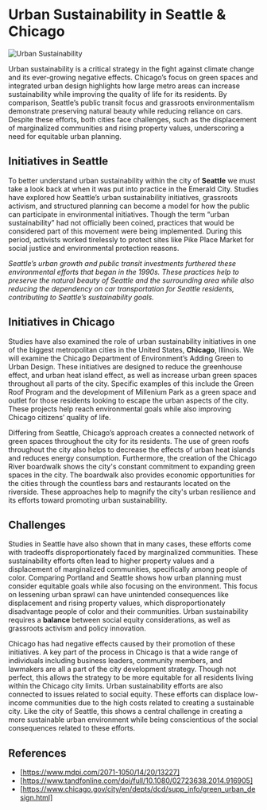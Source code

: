 # Urban Sustainability in Seattle & Chicago
![Urban Sustainability](https://www.construction21.org/data/sources/users/29448/20220617024008-photo1.jpg)


Urban sustainability is a critical strategy in the fight against climate change and its ever-growing negative effects. Chicago’s focus on green spaces and integrated urban design highlights how large metro areas can increase sustainability while improving the quality of life for its residents. By comparison, Seattle’s public transit focus and grassroots environmentalism demonstrate preserving natural beauty while reducing reliance on cars. Despite these efforts, both cities face challenges, such as the displacement of marginalized communities and rising property values, underscoring a need for equitable urban planning.


## Initiatives in Seattle
To better understand urban sustainability within the city of **Seattle** we must take a look back at when it was put into practice in the Emerald City. Studies have explored how Seattle’s urban sustainability initiatives, grassroots activism, and structured planning can become a model for how the public can participate in environmental initiatives. Though the term “urban sustainability” had not officially been coined, practices that would be considered part of this movement were being implemented. During this period, activists worked tirelessly to protect sites like Pike Place Market for social justice and environmental protection reasons. 

*Seattle’s urban growth and public transit investments furthered these environmental efforts that began in the 1990s. These practices help to preserve the natural beauty of Seattle and the surrounding area while also reducing the dependency on car transportation for Seattle residents, contributing to Seattle’s sustainability goals.*

## Initiatives in Chicago
Studies have also examined the role of urban sustainability initiatives in one of the biggest metropolitan cities in the United States, **Chicago**, Illinois. We will examine the Chicago Department of Environment’s Adding Green to Urban Design. These initiatives are designed to reduce the greenhouse effect, and urban heat island effect, as well as increase urban green spaces throughout all parts of the city. Specific examples of this include the Green Roof Program and the development of Millenium Park as a green space and outlet for those residents looking to escape the urban aspects of the city. These projects help reach environmental goals while also improving Chicago citizens’ quality of life. 

Differing from Seattle, Chicago’s approach creates a connected network of green spaces throughout the city for its residents. The use of green roofs throughout the city also helps to decrease the effects of urban heat islands and reduces energy consumption. Furthermore, the creation of the Chicago River boardwalk shows the city's constant commitment to expanding green spaces in the city. The boardwalk also provides economic opportunities for the cities through the countless bars and restaurants located on the riverside. These approaches help to magnify the city's urban resilience and its efforts toward promoting urban sustainability. 

## Challenges
Studies in Seattle have also shown that in many cases, these efforts come with tradeoffs disproportionately faced by marginalized communities. These sustainability efforts often lead to higher property values and a displacement of marginalized communities, specifically among people of color. Comparing Portland and Seattle shows how urban planning must consider equitable goals while also focusing on the environment. This focus on lessening urban sprawl can have unintended consequences like displacement and rising property values, which disproportionately disadvantage people of color and their communities. Urban sustainability requires a **balance** between social equity considerations, as well as grassroots activism and policy innovation. 

Chicago has had negative effects caused by their promotion of these initiatives. A key part of the process in Chicago is that a wide range of individuals including business leaders, community members, and lawmakers are all a part of the city development strategy. Though not perfect, this allows the strategy to be more equitable for all residents living within the Chicago city limits. Urban sustainability efforts are also connected to issues related to social equity. These efforts can displace low-income communities due to the high costs related to creating a sustainable city. Like the city of Seattle, this shows a central challenge in creating a more sustainable urban environment while being conscientious of the social consequences related to these efforts. 


## References
- [https://www.mdpi.com/2071-1050/14/20/13227]
- [https://www.tandfonline.com/doi/full/10.1080/02723638.2014.916905]
- [https://www.chicago.gov/city/en/depts/dcd/supp_info/green_urban_design.html]

